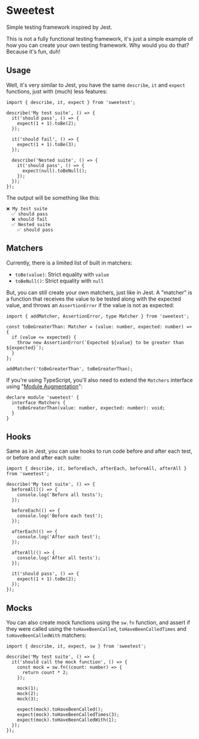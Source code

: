 # Sweetest

Simple testing framework inspired by Jest.

This is not a fully functional testing framework, it's just a simple example of how you can create your own testing framework.
Why would you do that? Because it's fun, duh!

## Usage

Well, it's very similar to Jest, you have the same `describe`, `it` and `expect` functions, just with (much) less features:

```TS
import { describe, it, expect } from 'sweetest';

describe('My test suite', () => {
  it('should pass', () => {
    expect(1 + 1).toBe(2);
  });

  it('should fail', () => {
    expect(1 + 1).toBe(3);
  });

  describe('Nested suite', () => {
    it('should pass', () => {
      expect(null).toBeNull();
    });
  });
});
```

The output will be something like this:

```
❌ My test suite
  ✅ should pass
  ❌ should fail
  ✅ Nested suite
    ✅ should pass
```

## Matchers

Currently, there is a limited list of built in matchers:

- `toBe(value)`: Strict equality with `value`
- `toBeNull()`: Strict equality with `null`

But, you can still create your own matchers, just like in Jest.
A "matcher" is a function that receives the value to be tested along with the expected value, and throws an `AssertionError` if the value is not as expected:

```TS
import { addMatcher, AssertionError, type Matcher } from 'sweetest';

const toBeGreaterThan: Matcher = (value: number, expected: number) => {
  if (value <= expected) {
    throw new AssertionError(`Expected ${value} to be greater than ${expected}`);
  }
};

addMatcher('toBeGreaterThan', toBeGreaterThan);
```

If you're using TypeScript, you'll also need to extend the `Matchers` interface using "[Module Augmentation](https://www.typescriptlang.org/docs/handbook/declaration-merging.html#module-augmentation)":

```TS
declare module 'sweetest' {
  interface Matchers {
    toBeGreaterThan(value: number, expected: number): void;
  }
}
```

## Hooks

Same as in Jest, you can use hooks to run code before and after each test, or before and after each suite:

```TS
import { describe, it, beforeEach, afterEach, beforeAll, afterAll } from 'sweetest';

describe('My test suite', () => {
  beforeAll(() => {
    console.log('Before all tests');
  });

  beforeEach(() => {
    console.log('Before each test');
  });

  afterEach(() => {
    console.log('After each test');
  });

  afterAll(() => {
    console.log('After all tests');
  });

  it('should pass', () => {
    expect(1 + 1).toBe(2);
  });
});
```

## Mocks

You can also create mock functions using the `sw.fn` function, and assert if they were called using the `toHaveBeenCalled`, `toHaveBeenCalledTimes`
and `toHaveBeenCalledWith` matchers:

```TS
import { describe, it, expect, sw } from 'sweetest';

describe('My test suite', () => {
  it('should call the mock function', () => {
    const mock = sw.fn((count: number) => {
      return count * 2;
    });

    mock(1);
    mock(2);
    mock(3);

    expect(mock).toHaveBeenCalled();
    expect(mock).toHaveBeenCalledTimes(3);
    expect(mock).toHaveBeenCalledWith(1);
  });
});
```
